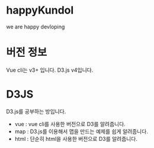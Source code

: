 # happyKundol
we are happy devloping

# 버전 정보
Vue cli는 v3+ 입니다. 
D3.js v4입니다. 

# D3JS
D3.js를 공부하는 방입니다. 
 - vue : vue cli를 사용한 버전으로 D3를 알려줍니다. 
  - map : D3.js를 이용해서 맵을 만드는 예제를 쉽게 알려줍니다. 
 - html : 단순히 html을 사용한 버전으로 D3를 알려줍니다. 